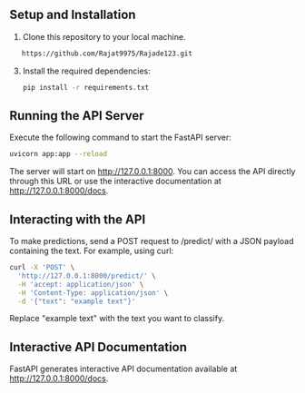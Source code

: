 
## Setup and Installation

1. Clone this repository to your local machine.
```bash
   https://github.com/Rajat9975/Rajade123.git
   ```

3. Install the required dependencies:
   ```bash
   pip install -r requirements.txt
   ```

## Running the API Server

Execute the following command to start the FastAPI server:

```bash
uvicorn app:app --reload
```

The server will start on http://127.0.0.1:8000. You can access the API directly through this URL or use the interactive documentation at http://127.0.0.1:8000/docs.

## Interacting with the API

To make predictions, send a POST request to /predict/ with a JSON payload containing the text. For example, using curl:

```bash
curl -X 'POST' \
  'http://127.0.0.1:8000/predict/' \
  -H 'accept: application/json' \
  -H 'Content-Type: application/json' \
  -d '{"text": "example text"}'
```

Replace "example text" with the text you want to classify.

## Interactive API Documentation

FastAPI generates interactive API documentation available at http://127.0.0.1:8000/docs. 
